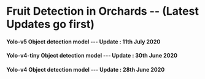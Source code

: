 # Fruit Detection in Orchards -- (Latest Updates go first)

####  Yolo-v5 Object detection model ---  Update : 11th July 2020    

####  Yolo-v4-tiny Object detection model ---  Update : 30th June 2020   

#### Yolo-v4  Object detection model ---  Update : 28th June 2020   

 



